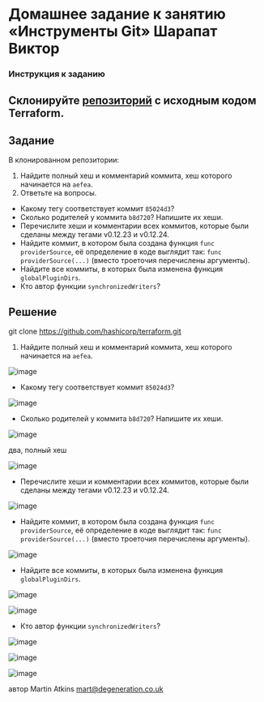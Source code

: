 # Домашнее задание к занятию «Инструменты Git» Шарапат Виктор

### Инструкция к заданию
 Склонируйте [репозиторий](https://github.com/hashicorp/terraform) с исходным кодом Terraform.
------

## Задание

В клонированном репозитории:

1. Найдите полный хеш и комментарий коммита, хеш которого начинается на `aefea`.
2. Ответьте на вопросы.

* Какому тегу соответствует коммит `85024d3`?
* Сколько родителей у коммита `b8d720`? Напишите их хеши.
* Перечислите хеши и комментарии всех коммитов, которые были сделаны между тегами  v0.12.23 и v0.12.24.
* Найдите коммит, в котором была создана функция `func providerSource`, её определение в коде выглядит так: `func providerSource(...)` (вместо троеточия перечислены аргументы).
* Найдите все коммиты, в которых была изменена функция `globalPluginDirs`.
* Кто автор функции `synchronizedWriters`? 


## Решение
git clone https://github.com/hashicorp/terraform.git

1. Найдите полный хеш и комментарий коммита, хеш которого начинается на `aefea`.

![image](https://github.com/sharvik22/02-git-04-tools/assets/136818757/579f3a88-e764-48bf-a5f1-2be9fa85eb5b)

* Какому тегу соответствует коммит `85024d3`?

![image](https://github.com/sharvik22/02-git-04-tools/assets/136818757/4cf79e58-35d7-411f-869d-929e4e7b833e)


* Сколько родителей у коммита `b8d720`? Напишите их хеши.

![image](https://github.com/sharvik22/02-git-04-tools/assets/136818757/1609ea4b-3424-4068-aa54-84e22b2fc4fc)

два, полный хеш

![image](https://github.com/sharvik22/02-git-04-tools/assets/136818757/262a260e-4a01-4718-9da7-707a571f1583)


* Перечислите хеши и комментарии всех коммитов, которые были сделаны между тегами  v0.12.23 и v0.12.24.

![image](https://github.com/sharvik22/02-git-04-tools/assets/136818757/19658343-70c0-4e0d-a461-f55bac12cf34)


* Найдите коммит, в котором была создана функция `func providerSource`, её определение в коде выглядит так: `func providerSource(...)` (вместо троеточия перечислены аргументы).

![image](https://github.com/sharvik22/02-git-04-tools/assets/136818757/4c5e9081-7eac-4e12-9a7d-0b865aaeb2c4)


* Найдите все коммиты, в которых была изменена функция `globalPluginDirs`.

![image](https://github.com/sharvik22/02-git-04-tools/assets/136818757/77894bf9-dd7a-4c32-80c1-70c5ff3ee603)

![image](https://github.com/sharvik22/02-git-04-tools/assets/136818757/9fdd889d-79e5-4a39-ba66-82bece91abc1)

* Кто автор функции `synchronizedWriters`? 

![image](https://github.com/sharvik22/02-git-04-tools/assets/136818757/e70e57f7-8fa4-468d-a6b6-0f0d6c200663)

![image](https://github.com/sharvik22/02-git-04-tools/assets/136818757/dd9cf7e1-2a23-4e3b-b98b-d6ff9a56c499)

![image](https://github.com/sharvik22/02-git-04-tools/assets/136818757/1433a26e-bb2e-4664-9b01-9aaafa6679cf)

автор Martin Atkins mart@degeneration.co.uk
